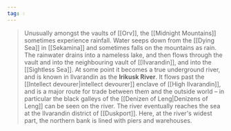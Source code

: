 ```yaml
---
tag: 💧
---
```

> Unusually amongst the vaults of [[Orv]], the [[Midnight Mountains]] sometimes experience rainfall. Water seeps down from the [[Dying Sea]] in [[Sekamina]] and sometimes falls on the mountains as rain. The rainwater drains into a nameless lake, and then flows through the vault and into the neighbouring vault of [[Ilvarandin]], and into the [[Sightless Sea]].
> At some point it becomes a true underground river, and is known in Ilvarandin as the **Irikusk River**. It flows past the [[Intellect devourer|intellect devourer]] enclave of [[High Ilvarandin]], and is a major route for trade between them and the outside world – in particular the black galleys of the [[Denizen of Leng|Denizens of Leng]] can be seen on the river.
> The river eventually reaches the sea at the Ilvarandin district of [[Duskport]]. Here, at the river's widest part, the northern bank is lined with piers and warehouses.







